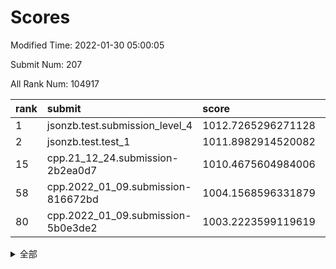 # Scores

Modified Time: 2022-01-30 05:00:05

Submit Num: 207

All Rank Num: 104917

| rank |               submit               |       score        |       sigma        | pk_num |
| :--- | :--------------------------------- | :----------------- | :----------------- | :----- |
| 1    | jsonzb.test.submission_level_4     | 1012.7265296271128 | 0.782102655537934  | 2033   |
| 2    | jsonzb.test.test_1                 | 1011.8982914520082 | 0.7897281544620369 | 2028   |
| 15   | cpp.21_12_24.submission-2b2ea0d7   | 1010.4675604984006 | 0.7722005340569243 | 2026   |
| 58   | cpp.2022_01_09.submission-816672bd | 1004.1568596331879 | 0.7043397852264925 | 2028   |
| 80   | cpp.2022_01_09.submission-5b0e3de2 | 1003.2223599119619 | 0.6986850029194376 | 2033   |


<details>
<summary>全部</summary>

| rank |                 submit                 |       score        |       sigma        | pk_num |
| :--- | :------------------------------------- | :----------------- | :----------------- | :----- |
| 1    | jsonzb.test.submission_level_4         | 1012.7265296271128 | 0.782102655537934  | 2033   |
| 2    | jsonzb.test.test_1                     | 1011.8982914520082 | 0.7897281544620369 | 2028   |
| 3    | gobigger.level_3.submission_level_3_22 | 1011.788860634314  | 0.7688483395522466 | 2033   |
| 4    | gobigger.level_3.submission_level_3_1  | 1011.5563430337829 | 0.7824900496595671 | 2026   |
| 5    | gobigger.level_3.submission_level_3_49 | 1011.5549346354992 | 0.8111256903099274 | 2027   |
| 6    | gobigger.level_3.submission_level_3_26 | 1011.4937777423487 | 0.7776878028698357 | 2032   |
| 7    | gobigger.level_3.submission_level_3_35 | 1011.1405142713118 | 0.7866788055319665 | 2030   |
| 8    | gobigger.level_3.submission_level_3_6  | 1011.0574584582404 | 0.7609431735074204 | 2028   |
| 9    | gobigger.level_3.submission_level_3_33 | 1010.9797309380752 | 0.7672755405161193 | 2027   |
| 10   | gobigger.level_3.submission_level_3_42 | 1010.9621727338022 | 0.7800846528160555 | 2030   |
| 11   | gobigger.level_3.submission_level_3_24 | 1010.7595677261804 | 0.7524385778698417 | 2026   |
| 12   | gobigger.level_3.submission_level_3_0  | 1010.5506183346404 | 0.7819744540084645 | 2029   |
| 13   | gobigger.level_3.submission_level_3_31 | 1010.5276713070793 | 0.7758535800289604 | 2025   |
| 14   | gobigger.level_3.submission_level_3_3  | 1010.4889674071155 | 0.7470518058519259 | 2028   |
| 15   | cpp.21_12_24.submission-2b2ea0d7       | 1010.4675604984006 | 0.7722005340569243 | 2026   |
| 16   | gobigger.level_3.submission_level_3_46 | 1010.4655390691532 | 0.7840003618274762 | 2023   |
| 17   | gobigger.level_3.submission_level_3_34 | 1010.4185114880536 | 0.7530753817440852 | 2028   |
| 18   | gobigger.level_3.submission_level_3_41 | 1010.2966145590221 | 0.7622311066123475 | 2029   |
| 19   | gobigger.level_3.submission_level_3_48 | 1010.2954138412757 | 0.7789692825488601 | 2029   |
| 20   | gobigger.level_3.submission_level_3_47 | 1010.2904575043524 | 0.7513268963128531 | 2023   |
| 21   | gobigger.level_3.submission_level_3_45 | 1010.2548370898929 | 0.7535596980936782 | 2031   |
| 22   | gobigger.level_3.submission_level_3_12 | 1010.2500958825252 | 0.7634168479674068 | 2026   |
| 23   | gobigger.level_3.submission_level_3_27 | 1010.1877949106449 | 0.7613851724076939 | 2024   |
| 24   | gobigger.level_3.submission_level_3_11 | 1010.0852450450337 | 0.7770933445517527 | 2029   |
| 25   | gobigger.level_3.submission_level_3_18 | 1010.0485269083123 | 0.7488868154241554 | 2031   |
| 26   | gobigger.level_3.submission_level_3_5  | 1010.0481220652564 | 0.7388515243244794 | 2032   |
| 27   | gobigger.level_3.submission_level_3_28 | 1009.9974579304593 | 0.739877843784337  | 2032   |
| 28   | gobigger.level_3.submission_level_3_30 | 1009.9753879890382 | 0.7638685435695857 | 2027   |
| 29   | gobigger.level_3.submission_level_3_37 | 1009.9497948757912 | 0.7603356188706083 | 2028   |
| 30   | gobigger.level_3.submission_level_3_7  | 1009.8762522923139 | 0.7470673882281217 | 2023   |
| 31   | gobigger.level_3.submission_level_3_9  | 1009.8120443746079 | 0.7545114928738891 | 2026   |
| 32   | gobigger.level_3.submission_level_3_17 | 1009.7980903766736 | 0.7590696833690265 | 2030   |
| 33   | gobigger.level_3.submission_level_3_16 | 1009.7734237093363 | 0.748085626749035  | 2030   |
| 34   | gobigger.level_3.submission_level_3_43 | 1009.7221810223858 | 0.7399258508168061 | 2022   |
| 35   | gobigger.level_3.submission_level_3_38 | 1009.7119574965909 | 0.7614817099595462 | 2030   |
| 36   | gobigger.level_3.submission_level_3_39 | 1009.6879899496425 | 0.7787555946232717 | 2027   |
| 37   | gobigger.level_3.submission_level_3_21 | 1009.6779002085249 | 0.7556653882598728 | 2027   |
| 38   | gobigger.level_3.submission_level_3_20 | 1009.6488328096219 | 0.7553297909675426 | 2031   |
| 39   | gobigger.level_3.submission_level_3_2  | 1009.6175690927661 | 0.7627055044643763 | 2027   |
| 40   | gobigger.level_3.submission_level_3_10 | 1009.5212804649391 | 0.7835157733126503 | 2026   |
| 41   | gobigger.level_3.submission_level_3_36 | 1009.397627676464  | 0.7455002060438946 | 2027   |
| 42   | gobigger.level_3.submission_level_3_8  | 1009.3926379612834 | 0.7542599558372535 | 2028   |
| 43   | gobigger.level_3.submission_level_3_23 | 1009.3539478180785 | 0.7310427228189633 | 2033   |
| 44   | gobigger.level_3.submission_level_3_32 | 1009.3048045277446 | 0.7610952490539941 | 2023   |
| 45   | gobigger.level_3.submission_level_3_15 | 1009.2985536622573 | 0.7222298589244563 | 2027   |
| 46   | gobigger.level_3.submission_level_3_4  | 1009.2200050515507 | 0.7491774300023476 | 2026   |
| 47   | gobigger.level_3.submission_level_3_25 | 1009.1937436947236 | 0.7739990700659976 | 2025   |
| 48   | gobigger.level_3.submission_level_3_19 | 1009.187223083753  | 0.7588641368404324 | 2029   |
| 49   | gobigger.level_3.submission_level_3_44 | 1009.1229088603019 | 0.7496435904031536 | 2026   |
| 50   | gobigger.level_3.submission_level_3_29 | 1009.0859528109331 | 0.7547917072400168 | 2033   |
| 51   | gobigger.level_3.submission_level_3_13 | 1008.8986693922432 | 0.7417747786305865 | 2029   |
| 52   | gobigger.level_3.submission_level_3_14 | 1008.3946056607566 | 0.7773568537730868 | 2026   |
| 53   | gobigger.level_3.submission_level_3_40 | 1008.1999207530598 | 0.7283451422079628 | 2028   |
| 54   | gobigger.level_1.submission_level_1_21 | 1005.0605492322761 | 0.7293912843767534 | 2028   |
| 55   | gobigger.level_1.submission_level_1_44 | 1004.4952832573541 | 0.7205306010725816 | 2029   |
| 56   | gobigger.level_1.submission_level_1_49 | 1004.4677756697755 | 0.7197729844486043 | 2023   |
| 57   | gobigger.level_1.submission_level_1_40 | 1004.2975705243507 | 0.725410386528792  | 2025   |
| 58   | cpp.2022_01_09.submission-816672bd     | 1004.1568596331879 | 0.7043397852264925 | 2028   |
| 59   | gobigger.level_1.submission_level_1_29 | 1004.1321723829645 | 0.7156983560955508 | 2023   |
| 60   | gobigger.level_1.submission_level_1_9  | 1004.0719424203427 | 0.7291094976896649 | 2028   |
| 61   | gobigger.level_1.submission_level_1_19 | 1004.0486199443636 | 0.7140182527451086 | 2029   |
| 62   | gobigger.level_1.submission_level_1_13 | 1004.0456292098489 | 0.7130677078200007 | 2023   |
| 63   | gobigger.level_1.submission_level_1_20 | 1004.0224450868324 | 0.7160696014515688 | 2028   |
| 64   | gobigger.level_1.submission_level_1_23 | 1004.0119945334103 | 0.7178162723753784 | 2031   |
| 65   | gobigger.level_1.submission_level_1_22 | 1003.923308837468  | 0.7245949120088204 | 2031   |
| 66   | gobigger.level_1.submission_level_1_15 | 1003.8964429868691 | 0.7199310707947609 | 2029   |
| 67   | gobigger.level_1.submission_level_1_14 | 1003.84433426669   | 0.7168258786033709 | 2029   |
| 68   | gobigger.level_1.submission_level_1_34 | 1003.7608606240765 | 0.7117473672545414 | 2025   |
| 69   | gobigger.level_1.submission_level_1_48 | 1003.7279052256257 | 0.7218785832437608 | 2024   |
| 70   | gobigger.level_1.submission_level_1_12 | 1003.6547729271846 | 0.721694056858345  | 2027   |
| 71   | gobigger.level_1.submission_level_1_18 | 1003.5909668309578 | 0.7099981141958284 | 2023   |
| 72   | gobigger.level_1.submission_level_1_33 | 1003.5820689532446 | 0.7234922291398346 | 2027   |
| 73   | gobigger.level_1.submission_level_1_27 | 1003.5778976936806 | 0.7199921459624974 | 2024   |
| 74   | gobigger.level_1.submission_level_1_42 | 1003.4059030942869 | 0.7236363504202346 | 2027   |
| 75   | gobigger.level_1.submission_level_1_26 | 1003.3951071918469 | 0.7332864845569099 | 2029   |
| 76   | gobigger.level_1.submission_level_1_11 | 1003.3947234063962 | 0.70730775559295   | 2028   |
| 77   | gobigger.level_1.submission_level_1_1  | 1003.3943163543136 | 0.7151401426807066 | 2024   |
| 78   | gobigger.level_1.submission_level_1_38 | 1003.3644894588732 | 0.7101902716954409 | 2028   |
| 79   | gobigger.level_1.submission_level_1_35 | 1003.342166125369  | 0.720209896335111  | 2027   |
| 80   | cpp.2022_01_09.submission-5b0e3de2     | 1003.2223599119619 | 0.6986850029194376 | 2033   |
| 81   | gobigger.level_1.submission_level_1_39 | 1003.2055317764962 | 0.723016564170372  | 2027   |
| 82   | gobigger.level_1.submission_level_1_36 | 1003.2024486815556 | 0.7124756792344182 | 2025   |
| 83   | gobigger.level_1.submission_level_1_16 | 1003.1522173513384 | 0.722326471714185  | 2025   |
| 84   | gobigger.level_1.submission_level_1_47 | 1003.1431589131461 | 0.7162228024797914 | 2029   |
| 85   | gobigger.level_1.submission_level_1_32 | 1003.08726626892   | 0.7199844005239551 | 2025   |
| 86   | gobigger.level_1.submission_level_1_7  | 1003.0120503099782 | 0.719521548168607  | 2022   |
| 87   | gobigger.level_1.submission_level_1_43 | 1003.003209677134  | 0.7160610781475099 | 2029   |
| 88   | gobigger.level_1.submission_level_1_17 | 1002.834643493303  | 0.7256953963776053 | 2031   |
| 89   | gobigger.level_1.submission_level_1_25 | 1002.8154581350484 | 0.7066841263208481 | 2024   |
| 90   | gobigger.level_1.submission_level_1_8  | 1002.8088130428617 | 0.7113806232264748 | 2029   |
| 91   | gobigger.level_1.submission_level_1_28 | 1002.7186347732489 | 0.7262163281953034 | 2029   |
| 92   | gobigger.level_1.submission_level_1_5  | 1002.6501912559555 | 0.7080380585971103 | 2029   |
| 93   | gobigger.level_1.submission_level_1_4  | 1002.600182810181  | 0.7092056197889868 | 2028   |
| 94   | gobigger.level_1.submission_level_1_6  | 1002.5784527631786 | 0.7097369687278425 | 2026   |
| 95   | gobigger.level_1.submission_level_1_10 | 1002.5405942533708 | 0.7130981156728535 | 2016   |
| 96   | gobigger.level_1.submission_level_1_46 | 1002.5040136791868 | 0.7146728678845374 | 2026   |
| 97   | gobigger.level_1.submission_level_1_37 | 1002.5001361311786 | 0.7277995472293335 | 2030   |
| 98   | gobigger.level_1.submission_level_1_30 | 1002.48744667985   | 0.7072513053010341 | 2025   |
| 99   | gobigger.level_1.submission_level_1_31 | 1002.4282996761499 | 0.7152180116468361 | 2029   |
| 100  | gobigger.level_1.submission_level_1_24 | 1002.3481374378206 | 0.7134268834367424 | 2027   |
| 101  | gobigger.level_1.submission_level_1_41 | 1002.1918901072041 | 0.7137587362482386 | 2033   |
| 102  | gobigger.level_1.submission_level_1_0  | 1002.0204287428005 | 0.6989893644630926 | 2027   |
| 103  | gobigger.level_1.submission_level_1_2  | 1002.010776709979  | 0.7222091482478519 | 2024   |
| 104  | gobigger.level_1.submission_level_1_45 | 1001.8861498901383 | 0.7117008937728952 | 2028   |
| 105  | gobigger.level_1.submission_level_1_3  | 1001.2985674128474 | 0.7033218133847018 | 2026   |
| 106  | gobigger.random.submission_random_15   | 998.0017439717475  | 0.693039251305642  | 2027   |
| 107  | gobigger.random.submission_random_10   | 997.8885503754045  | 0.7063357207221915 | 2031   |
| 108  | gobigger.random.submission_random_34   | 997.0469231488165  | 0.7134576833162604 | 2024   |
| 109  | gobigger.random.submission_random_4    | 996.961374761354   | 0.7204687595567688 | 2026   |
| 110  | gobigger.random.submission_random_3    | 996.950115439554   | 0.7173597842981382 | 2025   |
| 111  | gobigger.random.submission_random_18   | 996.778710737546   | 0.7138168848174458 | 2031   |
| 112  | gobigger.random.submission_random_35   | 996.759429081925   | 0.7068627907256395 | 2028   |
| 113  | gobigger.random.submission_random_24   | 996.6922039074942  | 0.7067740013762818 | 2029   |
| 114  | gobigger.random.submission_random_37   | 996.675515094649   | 0.6999578058151722 | 2029   |
| 115  | gobigger.random.submission_random_21   | 996.6501524208519  | 0.7066450089714141 | 2030   |
| 116  | gobigger.random.submission_random_25   | 996.5965338701528  | 0.715466348290688  | 2029   |
| 117  | gobigger.random.submission_random_19   | 996.5628468059572  | 0.7137972932995328 | 2031   |
| 118  | gobigger.random.submission_random_5    | 996.5151229203715  | 0.7050139468286936 | 2025   |
| 119  | gobigger.random.submission_random_29   | 996.4919623184222  | 0.7165711817976819 | 2028   |
| 120  | gobigger.random.submission_random_9    | 996.2958626264809  | 0.7049077966951692 | 2019   |
| 121  | gobigger.random.submission_random_17   | 996.195896732337   | 0.7034779690840145 | 2024   |
| 122  | gobigger.random.submission_random_30   | 996.1760495356324  | 0.7112392873028418 | 2025   |
| 123  | gobigger.random.submission_random_6    | 996.1635760622305  | 0.7045463987357962 | 2027   |
| 124  | gobigger.random.submission_random_38   | 996.1562960247152  | 0.7091986478013264 | 2031   |
| 125  | gobigger.random.submission_random_23   | 996.1024408357798  | 0.7139476525463307 | 2034   |
| 126  | gobigger.random.submission_random_40   | 996.1022495835897  | 0.7153197363569068 | 2028   |
| 127  | gobigger.random.submission_random_8    | 996.0780887267173  | 0.7212075448190591 | 2032   |
| 128  | gobigger.random.submission_random_14   | 996.0665096475576  | 0.7179031942525913 | 2030   |
| 129  | gobigger.random.submission_random_43   | 996.0624825857881  | 0.7134644720048142 | 2030   |
| 130  | gobigger.random.submission_random_31   | 995.8521252369568  | 0.7092981878101053 | 2027   |
| 131  | gobigger.random.submission_random_1    | 995.7822605551224  | 0.7134010885604777 | 2028   |
| 132  | gobigger.random.submission_random_7    | 995.766186852607   | 0.7222189603836445 | 2027   |
| 133  | gobigger.random.submission_random_27   | 995.7640976494223  | 0.7015730577794427 | 2028   |
| 134  | gobigger.random.submission_random_44   | 995.7569284416873  | 0.71459898813255   | 2031   |
| 135  | gobigger.random.submission_random_36   | 995.7454324437416  | 0.718460346807767  | 2021   |
| 136  | gobigger.random.submission_random_26   | 995.738611055733   | 0.7062746798281887 | 2025   |
| 137  | gobigger.random.submission_random_33   | 995.6524797053083  | 0.7036484714628357 | 2030   |
| 138  | gobigger.random.submission_random_13   | 995.5612226263947  | 0.7158506677483454 | 2032   |
| 139  | gobigger.random.submission_random_39   | 995.5423496223775  | 0.7071324595411629 | 2022   |
| 140  | gobigger.random.submission_random_22   | 995.541934611804   | 0.7013776982198107 | 2029   |
| 141  | gobigger.random.submission_random_49   | 995.5046360561113  | 0.7223648675894639 | 2029   |
| 142  | gobigger.random.submission_random_42   | 995.4824630007117  | 0.7238908536642189 | 2020   |
| 143  | gobigger.random.submission_random_47   | 995.4188828338729  | 0.7146692411961098 | 2029   |
| 144  | gobigger.random.submission_random_45   | 995.41278885415    | 0.7125131020885628 | 2031   |
| 145  | gobigger.random.submission_random_46   | 995.3183867520529  | 0.6998855054019727 | 2024   |
| 146  | gobigger.random.submission_random_16   | 995.2919389779003  | 0.7260656066109825 | 2029   |
| 147  | gobigger.random.submission_random_32   | 995.277933935312   | 0.7147282784922727 | 2028   |
| 148  | gobigger.random.submission_random_12   | 995.0766928565738  | 0.7129204819563782 | 2027   |
| 149  | gobigger.random.submission_random_2    | 995.0627780224087  | 0.7254110618751785 | 2026   |
| 150  | gobigger.random.submission_random_0    | 995.056679856565   | 0.7273225162083674 | 2026   |
| 151  | gobigger.random.submission_random_48   | 994.977207427758   | 0.7185462951842755 | 2025   |
| 152  | gobigger.random.submission_random_28   | 994.937143589036   | 0.7097239138931157 | 2025   |
| 153  | gobigger.random.submission_random_11   | 994.9056710759694  | 0.7231482327330375 | 2025   |
| 154  | gobigger.random.submission_random_20   | 994.6628432576484  | 0.7347565631480815 | 2027   |
| 155  | gobigger.random.submission_random_41   | 994.6385754252586  | 0.7306003717416704 | 2028   |
| 156  | gobigger.level_2.submission_level_2_15 | 994.6091992379305  | 0.7258280511506321 | 2031   |
| 157  | gobigger.level_2.submission_level_2_0  | 993.6642403585348  | 0.7214974591982433 | 2029   |
| 158  | gobigger.level_2.submission_level_2_19 | 993.5070705156364  | 0.7619747409066826 | 2025   |
| 159  | gobigger.level_2.submission_level_2_41 | 993.3203362892018  | 0.7399421714729939 | 2031   |
| 160  | gobigger.level_2.submission_level_2_21 | 993.2788381346974  | 0.7210558872788912 | 2022   |
| 161  | gobigger.level_2.submission_level_2_36 | 993.2089390574189  | 0.7260380956590865 | 2030   |
| 162  | gobigger.level_2.submission_level_2_33 | 992.7900771870031  | 0.7308432573023426 | 2028   |
| 163  | gobigger.level_2.submission_level_2_7  | 992.787792557468   | 0.7488503270534469 | 2026   |
| 164  | gobigger.level_2.submission_level_2_40 | 992.7086855005127  | 0.7358092851885736 | 2027   |
| 165  | gobigger.level_2.submission_level_2_27 | 992.6052097149279  | 0.727021073913117  | 2026   |
| 166  | gobigger.level_2.submission_level_2_37 | 992.59213721679    | 0.7226399268600916 | 2031   |
| 167  | gobigger.level_2.submission_level_2_6  | 992.5800745996753  | 0.7642579808505157 | 2022   |
| 168  | gobigger.level_2.submission_level_2_29 | 992.5253426768708  | 0.7480550008816161 | 2026   |
| 169  | gobigger.level_2.submission_level_2_43 | 992.50537710976    | 0.7537629321010764 | 2028   |
| 170  | gobigger.level_2.submission_level_2_2  | 992.5036558143271  | 0.7444874431115178 | 2032   |
| 171  | gobigger.level_2.submission_level_2_25 | 992.4649506564754  | 0.741924406371988  | 2027   |
| 172  | gobigger.level_2.submission_level_2_47 | 992.3939645746132  | 0.7488463899139864 | 2028   |
| 173  | gobigger.level_2.submission_level_2_8  | 992.3354201111935  | 0.7454394245316925 | 2029   |
| 174  | gobigger.level_2.submission_level_2_18 | 992.3311629881237  | 0.728770370229591  | 2023   |
| 175  | gobigger.level_2.submission_level_2_45 | 992.3093969846407  | 0.7310693595426283 | 2030   |
| 176  | gobigger.level_2.submission_level_2_46 | 992.2443438007555  | 0.7398876027292977 | 2027   |
| 177  | gobigger.level_2.submission_level_2_23 | 992.1256882794121  | 0.7447108504726213 | 2031   |
| 178  | gobigger.level_2.submission_level_2_49 | 992.1043885541861  | 0.7532131684151774 | 2027   |
| 179  | gobigger.level_2.submission_level_2_17 | 992.0901233252067  | 0.7346834936928104 | 2030   |
| 180  | gobigger.level_2.submission_level_2_34 | 992.0870684419239  | 0.7566586283646    | 2029   |
| 181  | gobigger.level_2.submission_level_2_42 | 992.0402061287325  | 0.752605898615464  | 2029   |
| 182  | gobigger.level_2.submission_level_2_32 | 992.0207627788691  | 0.765895902393378  | 2027   |
| 183  | gobigger.level_2.submission_level_2_10 | 991.8706425609162  | 0.7436603148325772 | 2025   |
| 184  | gobigger.level_2.submission_level_2_30 | 991.8196271498947  | 0.7546801969059873 | 2026   |
| 185  | gobigger.level_2.submission_level_2_12 | 991.7951731998486  | 0.7622339138650602 | 2031   |
| 186  | gobigger.level_2.submission_level_2_1  | 991.7348363052818  | 0.7514179179758005 | 2030   |
| 187  | gobigger.level_2.submission_level_2_11 | 991.7283802219869  | 0.7367748773912225 | 2024   |
| 188  | gobigger.level_2.submission_level_2_44 | 991.709757557234   | 0.74363785106911   | 2023   |
| 189  | gobigger.level_2.submission_level_2_24 | 991.6773567060837  | 0.740609107269753  | 2026   |
| 190  | gobigger.level_2.submission_level_2_28 | 991.5918453203616  | 0.7584442886718052 | 2032   |
| 191  | gobigger.level_2.submission_level_2_5  | 991.588523879262   | 0.7451953433837192 | 2025   |
| 192  | gobigger.level_2.submission_level_2_39 | 991.4769397348934  | 0.7675767489065253 | 2029   |
| 193  | gobigger.level_2.submission_level_2_48 | 991.4680273968472  | 0.7635319522002623 | 2025   |
| 194  | gobigger.level_2.submission_level_2_22 | 991.4152047960107  | 0.7238657660087477 | 2027   |
| 195  | gobigger.level_2.submission_level_2_20 | 991.1080233797146  | 0.7568253460773847 | 2029   |
| 196  | gobigger.level_2.submission_level_2_9  | 991.0987819909725  | 0.7291816089812886 | 2022   |
| 197  | gobigger.level_2.submission_level_2_35 | 991.0342081358642  | 0.7633519078039462 | 2028   |
| 198  | gobigger.level_2.submission_level_2_14 | 991.0340382652322  | 0.7533247864487058 | 2029   |
| 199  | gobigger.level_2.submission_level_2_4  | 991.0059304797938  | 0.7615954413964953 | 2028   |
| 200  | gobigger.level_2.submission_level_2_13 | 990.6857650903335  | 0.7610684475239298 | 2030   |
| 201  | gobigger.level_2.submission_level_2_3  | 990.6791662022096  | 0.7782536003195543 | 2028   |
| 202  | gobigger.level_2.submission_level_2_38 | 990.6361759195693  | 0.7516968926133438 | 2026   |
| 203  | gobigger.level_2.submission_level_2_31 | 990.5185223890549  | 0.7594782645694531 | 2030   |
| 204  | gobigger.level_2.submission_level_2_26 | 990.0183309709699  | 0.7690317827393736 | 2029   |
| 205  | gobigger.level_2.submission_level_2_16 | 989.9322021811205  | 0.757863072072907  | 2016   |
| 206  | gobigger.none.submission_none_0        | 977.293977077675   | 1.4063224413660216 | 2028   |
| 207  | gobigger.none.submission_none_1        | 976.123642225478   | 1.408616818573085  | 2024   |

</details>